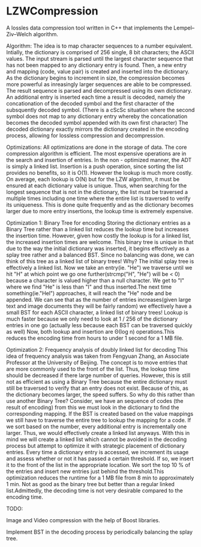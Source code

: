 

# LZWCompression
A lossles data compression tool written in C++ that implements the Lempel–Ziv–Welch algorithm. 

Algorithm: The idea is to map character sequences to a number equivalent. Intially, the dictionary is comprised of 256 single, 8 bit characters; the ASCII values. The input stream is parsed until the largest character sequence that has not been mapped to any dictionary entry is found. Then, a new entry and mapping (code, value pair) is created and inserted into the dictionary. As the dictionary begins to increment in size, the compression becomes more powerful as inreasingly larger sequences are able to be compressed. The result sequence is parsed and decompressed using its own dictionary. An additional entry is inserted each time a result is decoded, namely the concationation of the decoded symbol and the first character of the subsquently decoded symbol. (There is a cScSc situation where the second symbol does not map to any dictionary entry whereby the concationation becomes the decoded symbol appended with its own first character) The decoded dictionary exactly mirrors the dictionary created in the encoding process, allowing for lossless compression and decompression.

Optimizations: All optimizations are done in the storage of data. The core compression algorithm is efficient. The most expensive operations are in the search and insertion of entries. In the non - optimized manner, the ADT is simply a linked list. Insertion is a push operation, since sorting the list provides no benefits, so it is O(1). However the lookup is much more costly. On average, each lookup is O(N) but for the LZW algorithm, it must be ensured at each dictionary value is unique. Thus, when searching for the longest sequence that is not in the dictionary, the list must be traversed a multiple times including one time where the entire list is traversed to verify its uniqueness. This is done quite frequently and as the dictionary becomes larger due to more entry insertions, the lookup time is extremely expensive. 

Optimization 1: Binary Tree for encoding 
Storing the dictionary entries as a Binary Tree rather than a linked list reduces the lookup time but increases the insertion time. However, given how costly the lookup is for a linked list, the increased insertion times are welcome. This binary tree is unique in that due to the way the initial dictionary was inserted, it begins effectively as a splay tree rather and a balanced BST. Since no balancing was done, we can think of this tree as a linked list of binary trees! Why? The initial splay tree is effectively a linked list. Now we take an entry(ie. "He") we traverse until we hit "H" at which point we go one further(strcmp("H", "He") will be  < 0) because a character is valued higher than a null character. We get to "I" where we find "He" is less than "I" and thus inserted.The next time something(ie."Hel") approaches, it will reach the "He" node and be appended. We can see that as the number of entries increases(given large text and image documents they will be fairly random) we effectively have a small BST for each ASCII character, a linked list of binary trees! Lookup is much faster because we only need to look at 1 / 256 of the dictionary entries in one go (actually less because each BST can be traversed quickly as well) Now, both lookup and insertion are Θ(log n) operations.This reduces the encoding time from hours to under 1 second for a 1 MB file. 

Optimization 2: Frequency analysis of doubly linked list for decoding 
This idea of frequency analysis was taken from Fengyuan Zhang, an Associate Professor at the University of Beijing. The concept is to move entries that are more commonly used to the front of the list. Thus, the lookup time should be decreased if there large number of queries. However, this is still not as efficient as using a Binary Tree because the entire dictionary must still be traversed to verify that an entry does not exist. Because of this, as the dictionary becomes larger, the speed suffers. So why do this rather than use another Binary Tree? Consider, we have an sequence of codes (the result of encoding) from this we must look in the dictionary to find the corresponding mapping. If the BST is created based on the value mappings we still have to traverse the entire tree to lookup the mapping for a code. If we sort based on the number, every additional entry is incrementally one larger. Thus, we would effectively create a linked list anyways. With this in mind we will create a linked list which cannot be avoided in the decoding process but attempt to optimize it with strategic placement of dictionary entries. Every time a dictionary entry is accessed, we increment its usage and assess whether or not it has passed a certain threshold. If so, we insert it to the front of the list in the appropriate location. We sort the top 10 % of the entries and insert new entries just behind the threshold.This optimization reduces the runtime for a 1 MB file from 8 min to approximately 1 min. Not as good as the binary tree but better than a regular linked list.Admittedly, the decoding time is not very desirable compared to the encoding time.

TODO: 

Image and Video compression with the help of Boost libraries.

Implement BST in the decoding process by periodically balancing the splay tree.

